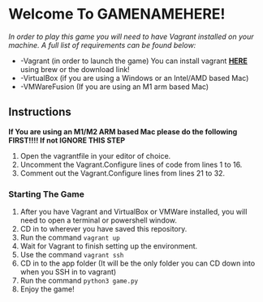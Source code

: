 # Welcome To GAMENAMEHERE!

*In order to play this game you will need to have Vagrant installed on your machine. A full list of requirements can be found below:*

* -Vagrant (in order to launch the game)
  You can install vagrant **[HERE](https://www.vagrantup.com/downloads)** using brew or the download link! 
* -VirtualBox (if you are using a Windows or an Intel/AMD based Mac)
* -VMWareFusion (If you are using an M1 arm based Mac)

## Instructions


**If You are using an M1/M2 ARM based Mac please do the following FIRST!!!! If not IGNORE THIS STEP**
1. Open the vagrantfile in your editor of choice.
2. Uncomment the Vagrant.Configure lines of code from lines 1 to 16.
3. Comment out the Vagrant.Configure lines from lines 21 to 32.

### Starting The Game
1. After you have Vagrant and VirtualBox or VMWare installed, you will need to open a terminal or powershell window. 
2. CD in to wherever you have saved this repository.
3. Run the command `vagrant up`
4. Wait for Vagrant to finish setting up the environment.
5. Use the command `vagrant ssh`
6. CD in to the app folder (It will be the only folder you can CD down into when you SSH in to vagrant)
7. Run the command `python3 game.py`
8. Enjoy the game!

